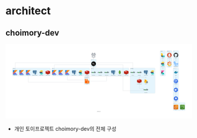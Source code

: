 # architect

## choimory-dev

![choimory-dev](./choimory-dev/choimory-dev.png)

- 개인 토이프로젝트 choimory-dev의 전체 구성
